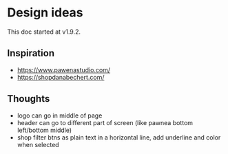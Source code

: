 # Design ideas

This doc started at v1.9.2.

## Inspiration

- https://www.pawenastudio.com/
- https://shopdanabechert.com/

## Thoughts

- logo can go in middle of page
- header can go to different part of screen (like pawnea bottom left/bottom middle)
- shop filter btns as plain text in a horizontal line, add underline and color when selected
